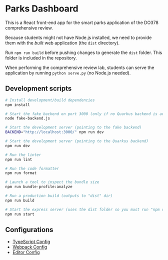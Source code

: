 # Parks Dashboard

This is a React front-end app for the smart parks application of the DO378 comprehensive review.

Because students might not have Node.js installed, we need to provide them with the _built_ web application (the `dist` directory).

Run `npm run build` before pushing changes to generate the `dist` folder.
This folder is included in the repository.

When performing the comprehensive review lab, students can serve the application by running `python serve.py` (no Node.js needed).

## Development scripts
```sh
# Install development/build dependencies
npm install

# Start the fake backend on port 3000 (only if no Quarkus backend is available)
node fake-backend.js

# Start the development server (pointing to the fake backend)
BACKEND="http://localhost:3000/" npm run dev

# Start the development server (pointing to the Quarkus backend)
npm run dev

# Run the linter
npm run lint

# Run the code formatter
npm run format

# Launch a tool to inspect the bundle size
npm run bundle-profile:analyze

# Run a production build (outputs to "dist" dir)
npm run build

# Start the express server (uses the dist folder so you must run "npm run build" first)
npm run start
```

## Configurations
* [TypeScript Config](./tsconfig.json)
* [Webpack Config](./webpack.common.js)
* [Editor Config](./.editorconfig)
